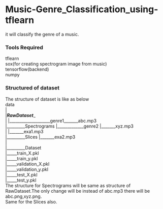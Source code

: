 # Music-Genre_Classification_using-tflearn
it will classify the genre of a music.

### Tools Required
tflearn  
sox(for creating spectrogram image from music)   
tensorflow(backend)  
numpy  

### Structured of dataset
The structure of dataset is like as below  
data  
   |  
   |_________RawDataset__________  
   |                             |____________________genre1_______abc.mp3  
   |_________Spectrograms        |_____________genre2      |_______xyz.mp3  
   |                                                 |_______exa1.mp3  
   |_________Slices                                  |_______exa2.mp3  
   |  
   |_________Dataset  
                  |_____train_X.pkl  
                  |_____train_y.pkl  
                  |_____validation_X.pkl  
                  |_____validation_y.pkl  
                  |_____test_X.pkl  
                  |_____test_y.pkl  
   The structure for Spectrograms will be same as structure of RawDataset.The  only change will be instead of abc.mp3 there will be abc.png,xyz.png.  
   Same for the Slices also.  
                        

